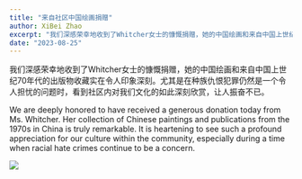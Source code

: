 ```yaml
---
title: "来自社区中国绘画捐赠"
author: XiBei Zhao
excerpt: "我们深感荣幸地收到了Whitcher女士的慷慨捐赠，她的中国绘画和来自中国上世纪70年代的出版物收藏实在令人印象深刻。尤其是在种族仇恨犯罪仍然是一个令人担忧的问题时，看到社区内对我们文化的如此深刻欣赏，让人振奋不已。"
date: "2023-08-25"
---
```


我们深感荣幸地收到了Whitcher女士的慷慨捐赠，她的中国绘画和来自中国上世纪70年代的出版物收藏实在令人印象深刻。尤其是在种族仇恨犯罪仍然是一个令人担忧的问题时，看到社区内对我们文化的如此深刻欣赏，让人振奋不已。

We are deeply honored to have received a generous donation today from Ms. Whitcher. Her collection of Chinese paintings and publications from the 1970s in China is truly remarkable. It is heartening to see such a profound appreciation for our culture within the community, especially during a time when racial hate crimes continue to be a concern.

![](https://res.cloudinary.com/dhngj18do/image/upload/f_auto,q_auto/v1/images/392813792_313916021273487_2030876140995395125_n)
